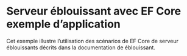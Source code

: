 # <a name="blazor-server-with-ef-core-sample-app"></a>Serveur éblouissant avec EF Core exemple d’application

Cet exemple illustre l’utilisation des scénarios de EF Core de serveur éblouissants décrits dans la documentation de éblouissant.
